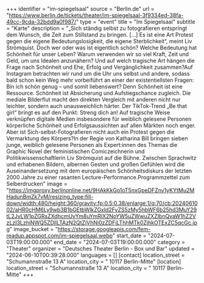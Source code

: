 +++
identifier = "im-spiegelsaal"
source = "Berlin.de"
url = "https://www.berlin.de/tickets/theater/im-spiegelsaal-3f9334ed-38fa-49cc-9cda-32bdd9a0f987/"
type = "event"
title = "Im Spiegelsaal"
subtitle = "Karte"
description = "„Sich ständig selbst zu fotografieren entspringt dem Wunsch, die Zeit zum Stillstand zu bringen. […] Es ist eine Art Protest gegen die eigene Bedeutungslosigkeit, die eigene Sterblichkeit“, meint Liv Strömquist. Doch wer oder was ist eigentlich schön? Welche Bedeutung hat Schönheit für unser Leben? Warum verwenden wir so viel Kraft, Zeit und Geld, um uns Idealen anzunähern? Und auf welch tragische Art hängen die Frage nach Schönheit und Ehe, Erfolg und Vergänglichkeit zusammen?Auf Instagram betrachten wir rund um die Uhr uns selbst und andere, sodass bald schon kein Weg mehr vorbeiführt an einer der existentiellsten Fragen: Bin ich schön genug – und somit liebenswert? Denn Schönheit ist eine Ressource. Schönheit ist Absicherung und Aufstiegschance zugleich. Die mediale Bilderflut macht den direkten Vergleich mit anderen nicht nur leichter, sondern auch unausweichlich härter. Der TikTok-Trend „Be that girl“ bringt es auf den Punkt: Streng dich an! Auf tragische Weise verknüpfen digitale Medien insbesondere für weiblich gelesene Personen körperliche Schönheit und Erfolgsaussichten auf allen Märkten noch enger. Aber ist Sich-selbst-Fotografieren nicht auch ein Protest gegen die Vermarktung des Körpers?In der Regie von Katharina Bill bringen sieben junge, weiblich gelesene Personen als Expert:innen des Themas die Graphic Novel der feministischen Comiczeichnerin und Politikwissenschaftlerin Liv Strömquist auf die Bühne. Zwischen Sprachwitz und erhabenen Bildern, albernen Gesten und großen Gefühlen wird die Auseinandersetzung mit dem europäischen Schönheitsdiskurs der letzten 2000 Jahre zu einer rasanten Lecture-Performance.Programmzettel zum Selberdrucken"
image = "https://imgproxy.berlinonline.net/9HAkKkGo1oT5nxGpeDFZnv1yKYtMu2MHadunBmZk7vM/resizing_type:fill-down/width:480/height:360/gravity:fp:0.5:0.38/enlarge:1/q:70/cb:2024061002/aHR0cHM6Ly9wb3B1bGEtbWlkZGxld2FyZS5zMy5hbWF6b25hd3MuY29tL2JvLW1pZGRsZXdhcmUvYm8uYmRlX2NoYW5uZWwuZXZlbnQvaW1hZ2VzLzI3LzhiNWQ5ZDllLTAzN2QtZjVhNi0zZDFiLThhMTk0ZjhkOTExZC5qcGc.jpg"
image_bucket = "https://storage.googleapis.com/fem-readup.appspot.com/im-spiegelsaal.webp"
start_date = "2024-07-03T19:00:00.000"
end_date = "2024-07-03T19:00:00.000"
category = "Theater"
organizer = "Deutsches Theater Berlin - Box und Bar"
updated = "2024-06-10T00:39:28.000"
languages = []
[contact]
location_street = "Schumannstraße 13 A"
location_city = " 10117 Berlin-Mitte"
[location]
location_street = "Schumannstraße 13 A"
location_city = " 10117 Berlin-Mitte"
+++